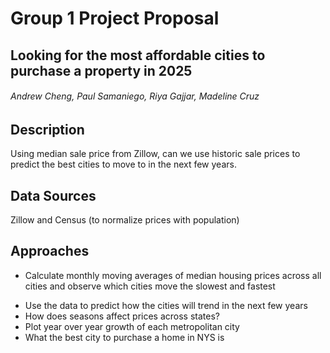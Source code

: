 # Group 1 Project Proposal

## Looking for the most affordable cities to purchase a property in 2025
###### Andrew Cheng, Paul Samaniego, Riya Gajjar, Madeline Cruz

## Description

Using median sale price from Zillow, can we use historic sale prices to predict the best cities to move to in the next few years. 

## Data Sources 
Zillow and Census (to normalize prices with population)

## Approaches
* Calculate monthly moving averages of median housing prices across all cities and observe which cities move the slowest and fastest
- Use the data to predict how the cities will trend in the next few years
- How does seasons affect prices across states?
- Plot year over year growth of each metropolitan city
- What the best city to purchase a home in NYS is 






|     |
|-----|
